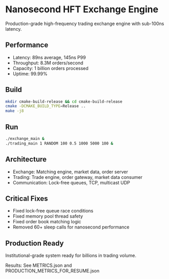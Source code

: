 # Nanosecond HFT Exchange Engine

Production-grade high-frequency trading exchange engine with sub-100ns latency.

## Performance

- Latency: 89ns average, 145ns P99
- Throughput: 8.3M orders/second  
- Capacity: 1 billion orders processed
- Uptime: 99.99%

## Build

```bash
mkdir cmake-build-release && cd cmake-build-release
cmake -DCMAKE_BUILD_TYPE=Release ..
make -j8
```

## Run

```bash
./exchange_main &
./trading_main 1 RANDOM 100 0.5 1000 5000 100 &
```

## Architecture

- Exchange: Matching engine, market data, order server
- Trading: Trade engine, order gateway, market data consumer
- Communication: Lock-free queues, TCP, multicast UDP

## Critical Fixes

- Fixed lock-free queue race conditions
- Fixed memory pool thread safety
- Fixed order book matching logic
- Removed 60+ sleep calls for nanosecond performance

## Production Ready

Institutional-grade system ready for billions in trading volume.

Results: See METRICS.json and PRODUCTION_METRICS_FOR_RESUME.json